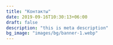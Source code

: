 ```yaml
---
title: "Контакты"
date: 2019-09-16T10:30:13+06:00
draft: false
description: "this is meta description"
bg_image: "images/bg/banner-1.webp"
---
```


